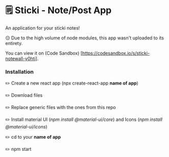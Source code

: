 # 🗒 Sticki - Note/Post App

An application for your sticki notes!

😔 Due to the high volume of node modules, this app wasn't uploaded to its entirety.

You can view it on (Code Sandbox) [https://codesandbox.io/s/sticki-notewall-y0htj].

### Installation

✏️ Create a new react app (npx create-react-app **name of app**)

✏️ Download files

✏️ Replace generic files with the ones from this repo

✏️ Install material UI (*npm install @material-ui/core*) and Icons (*npm install @material-ui/icons*)

✏️ cd to your **name of app** 

✏️ npm start

